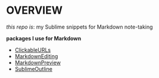 # OVERVIEW

_this repo is_: my Sublime snippets for Markdown note-taking

__packages I use for Markdown__

* [ClickableURLs](https://github.com/leonid-shevtsov/ClickableUrls_SublimeText)
* [MarkdownEditing](https://github.com/SublimeText-Markdown/MarkdownEditing)
* [MarkdownPreview](https://github.com/facelessuser/MarkdownPreview)
* [SublimeOutline](https://github.com/warmdev/SublimeOutline)
